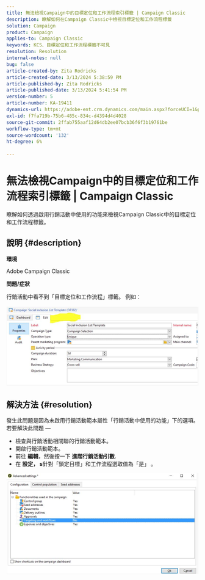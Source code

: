```yaml
---
title: 無法檢視Campaign中的目標定位和工作流程索引標籤 | Campaign Classic
description: 瞭解如何在Campaign Classic中檢視目標定位和工作流程標籤
solution: Campaign
product: Campaign
applies-to: Campaign Classic
keywords: KCS、目標定位和工作流程標籤不可見
resolution: Resolution
internal-notes: null
bug: false
article-created-by: Zita Rodricks
article-created-date: 3/13/2024 5:38:59 PM
article-published-by: Zita Rodricks
article-published-date: 3/13/2024 5:41:54 PM
version-number: 5
article-number: KA-19411
dynamics-url: https://adobe-ent.crm.dynamics.com/main.aspx?forceUCI=1&pagetype=entityrecord&etn=knowledgearticle&id=4f849390-60e1-ee11-904c-0022480a227c
exl-id: f7fa719b-75b6-485c-834c-d4394d4d4028
source-git-commit: 2ffab755aaf12d64db2ee07bcb36f6f3b19761be
workflow-type: tm+mt
source-wordcount: '132'
ht-degree: 6%

---
```


# 無法檢視Campaign中的目標定位和工作流程索引標籤 | Campaign Classic


瞭解如何透過啟用行銷活動中使用的功能來檢視Campaign Classic中的目標定位和工作流程標籤。

## 說明 {#description}


<b>環境</b>

Adobe Campaign Classic

<b>問題/症狀</b>

行銷活動中看不到「目標定位和工作流程」標籤。 例如：
<br><br>![](assets/___50849390-60e1-ee11-904c-0022480a227c___.png)<br>

## 解決方法 {#resolution}


發生此問題是因為未啟用行銷活動範本屬性「行銷活動中使用的功能」下的選項。 若要解決此問題 — 

- 檢查與行銷活動相關聯的行銷活動範本。
- 開啟行銷活動範本。
- 前往 <b>編輯</b>，然後按一下 <b>進階行銷活動引數</b>.
- 在 <b>設定， s</b>針對「鎖定目標」和工作流程選取值為「是」 。


![](assets/f184a935-4ace-ec11-a7b5-00224809c196.png)
